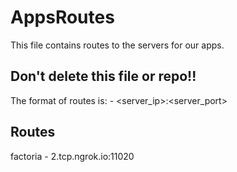 # AppsRoutes
This file contains routes to the servers for our apps.
## Don't delete this file or repo!!
The format of routes is: <app-name> - <server_ip>:<server_port>
## Routes
factoria - 2.tcp.ngrok.io:11020

